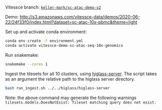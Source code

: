 Vitessce branch: [`keller-mark/sc-atac-demo-v2`](https://github.com/hubmapconsortium/vitessce/tree/keller-mark/sc-atac-demo-v2)

Demo: http://s3.amazonaws.com/vitessce-data/demos/2020-06-22/24f33f0/index.html?dataset=sc-atac-10x-pbmc&theme=light

Set up and activate conda environment:

```sh
conda env create -f environment.yml
conda activate vitessce-demo-sc-atac-seq-10x-genomics
```

Run snakemake:

```sh
snakemake --cores 1
```

Ingest the tilesets for all 10 clusters, using [higlass-server](https://github.com/higlass/higlass-server).
The script takes as an argument the relative path to the higlass server directory.

```sh
bash run_ingest.sh ../../higlass/higlass-server
```

Note: the above command may generate the following warnings `tilesets.models.DoesNotExist: Tileset matching query does not exist.`

